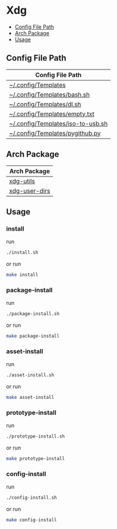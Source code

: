 

# Xdg

* [Config File Path](#config-file-path)
* [Arch Package](#arch-package)
* [Usage](#usage)




## Config File Path

| Config File Path |
| --- |
| [~/.config/Templates](./asset/overlay/etc/skel/Templates) |
| [~/.config/Templates/bash.sh](./asset/overlay/etc/skel/Templates/bash.sh) |
| [~/.config/Templates/dl.sh](./asset/overlay/etc/skel/Templates/dl.sh) |
| [~/.config/Templates/empty.txt](./asset/overlay/etc/skel/Templates/empty.txt) |
| [~/.config/Templates/iso-to-usb.sh](./asset/overlay/etc/skel/Templates/iso-to-usb.sh) |
| [~/.config/Templates/pygithub.py](./asset/overlay/etc/skel/Templates/pygithub.py) |




## Arch Package

| Arch Package |
| --- |
| [xdg-utils](https://archlinux.org/packages/extra/any/xdg-utils/) |
| [xdg-user-dirs](https://archlinux.org/packages/extra/x86_64/xdg-user-dirs/) |




## Usage


### install

run

``` sh
./install.sh
```

or run

``` sh
make install
```


### package-install

run

``` sh
./package-install.sh
```

or run

``` sh
make package-install
```


### asset-install

run

``` sh
./asset-install.sh
```

or run

``` sh
make asset-install
```


### prototype-install

run

``` sh
./prototype-install.sh
```

or run

``` sh
make prototype-install
```


### config-install

run

``` sh
./config-install.sh
```

or run

``` sh
make config-install
```
